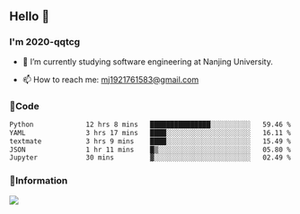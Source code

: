 ## Hello 👋


### I'm 2020-qqtcg

- 🔭 I’m currently studying software engineering at Nanjing University. 
<!-- - 🌱 I’m currently learning MLsys and -->
<!-- - 👯 I’m looking to collaborate on ... -->
<!-- - 🤔 I’m looking for help with ... -->
<!-- - 💬 Ask me about ... -->
- 📫 How to reach me: mj1921761583@gmail.com
<!-- - 😄 Pronouns: ... -->
<!-- - ⚡ Fun fact: ... -->

### 🌱Code
<!--START_SECTION:waka-->

```txt
Python             12 hrs 8 mins   ███████████████░░░░░░░░░░   59.46 %
YAML               3 hrs 17 mins   ████░░░░░░░░░░░░░░░░░░░░░   16.11 %
textmate           3 hrs 9 mins    ████░░░░░░░░░░░░░░░░░░░░░   15.49 %
JSON               1 hr 11 mins    █▒░░░░░░░░░░░░░░░░░░░░░░░   05.80 %
Jupyter            30 mins         ▓░░░░░░░░░░░░░░░░░░░░░░░░   02.49 %
```

<!--END_SECTION:waka-->

### 💬Information
![](https://github-readme-stats.vercel.app/api?username=2020-qqtcg&theme=buefy&hide_border=false)


<!-- <div align="center"> <img src="https://github-readme-activity-graph.vercel.app/graph?username=2020-qqtcg&theme=minimal" /> </div> -->


